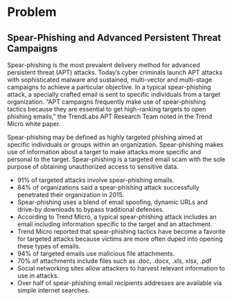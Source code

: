 # Problem

## Spear-Phishing and Advanced Persistent Threat Campaigns

Spear-phishing is the most prevalent delivery method for advanced persistent threat (APT) attacks. Today’s cyber criminals launch APT attacks with sophisticated malware and sustained, multi-vector and multi-stage campaigns to achieve a particular objective. In a typical spear-phishing attack, a specially crafted email is sent to specific individuals from a target organization. “APT campaigns frequently make use of spear-phishing tactics because they are essential to get high-ranking targets to open phishing emails,” the TrendLabs APT Research Team noted in the Trend Micro white paper.

Spear-phishing may be defined as highly targeted phishing aimed at specific individuals or groups within an organization. Spear-phishing makes use of information about a target to make attacks more specific and personal to the target. Spear-phishing is a targeted email scam with the sole purpose of obtaining unauthorized access to sensitive data.

- 91% of targeted attacks involve spear-phishing emails.
- 84% of organizations said a spear-phishing attack successfully penetrated their organization in 2015.
- Spear-phishing uses a blend of email spoofing, dynamic URLs and drive-by downloads to bypass traditional defenses.
- According to Trend Micro, a typical spear-phishing attack includes an email including information specific to the target and an attachment. 
- Trend Micro reported that spear-phishing tactics have become a favorite for targeted attacks because victims are more often duped into opening these types of emails.
- 94% of targeted emails use malicious file attachments.
- 70% of attachments include files such as .doc, .docx, .xls, xlsx, .pdf
- Social networking sites allow attackers to harvest relevant information to use in attacks.
- Over half of spear-phishing email recipients addresses are available via simple internet searches.